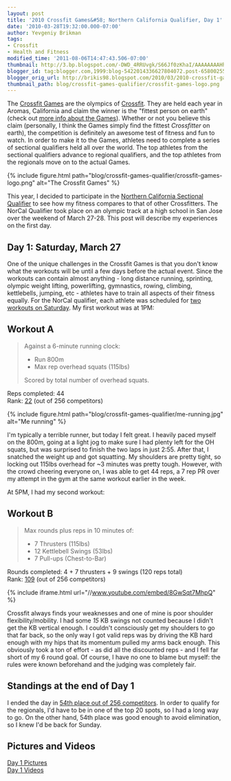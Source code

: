 ```yaml
---
layout: post
title: '2010 Crossfit Games&#58; Northern California Qualifier, Day 1'
date: '2010-03-28T19:32:00.000-07:00'
author: Yevgeniy Brikman
tags:
- Crossfit
- Health and Fitness
modified_time: '2011-08-06T14:47:43.506-07:00'
thumbnail: http://3.bp.blogspot.com/-DWD_4RRUvgk/S66Jf0zKhaI/AAAAAAAAHhE/ZpmkO75oyc4/s72-c/IMG_6766.JPG
blogger_id: tag:blogger.com,1999:blog-5422014336627804072.post-6580025543258299790
blogger_orig_url: http://brikis98.blogspot.com/2010/03/2010-crossfit-games-northern-california.html
thumbnail_path: blog/crossfit-games-qualifier/crossfit-games-logo.png
---
```


The [Crossfit Games](http://games2010.crossfit.com/) are the olympics of 
[Crossfit](http://crossfit.com/). They are held each year in Aromas, 
California and claim the winner is the "fittest person on earth" (check out 
[more info about the Games](http://games2010.crossfit.com/about/)). Whether or 
not you believe this claim (personally, I think the Games simply find the 
fittest *Crossfitter* on earth), the competition is definitely an awesome test 
of fitness and fun to watch. In order to make it to the Games, athletes need 
to complete a series of sectional qualifiers held all over the world. The top 
athletes from the sectional qualifiers advance to regional qualifiers, and the 
top athletes from the regionals move on to the actual Games. 

{% include figure.html path="blog/crossfit-games-qualifier/crossfit-games-logo.png" alt="The Crossfit Games" %}

This year, I decided to participate in the [Northern California Sectional 
Qualifier](http://games2010.crossfit.com/blog/2010/03/norcal_sectional_wods/) 
to see how my fitness compares to that of other Crossfitters. The NorCal 
Qualifier took place on an olympic track at a high school in San Jose over the 
weekend of March 27-28. This post will describe my experiences on the first 
day.

## Day 1: Saturday, March 27

One of the unique challenges in the Crossfit Games is that you don't know what 
the workouts will be until a few days before the actual event. Since the 
workouts can contain almost anything - long distance running, sprinting, 
olympic weight lifting, powerlifting, gymnastics, rowing, climbing, 
kettlebells, jumping, etc - athletes have to train all aspects of their 
fitness equally. For the NorCal qualifier, each athlete was scheduled for [two 
workouts on Saturday](http://games2010.crossfit.com/blog/2010/03/norcal_sectional_wods/). 
My first workout was at 1PM:

## Workout A

> Against a 6-minute running clock: 
> 
> * Run 800m 
> * Max rep overhead squats (115lbs) 
> 
> Scored by total number of overhead squats.

Reps completed: 44  
Rank: [22](http://scores2010.crossfit.com/scoring/r/353/) (out of 256 competitors) 

{% include figure.html path="blog/crossfit-games-qualifier/me-running.jpg" alt="Me running" %}

I'm typically a terrible runner, but today I felt great. I heavily 
paced myself on the 800m, going at a light jog to make sure I had plenty left 
for the OH squats, but was surprised to finish the two laps in just 2:55. 
After that, I snatched the weight up and got squatting. My shoulders are 
pretty tight, so locking out 115lbs overhead for ~3 minutes was pretty tough. 
However, with the crowd cheering everyone on, I was able to get 44 reps, a 7 
rep PR over my attempt in the gym at the same workout earlier in the week. 

At 5PM, I had my second workout: 

## Workout B

> Max rounds plus reps in 10 minutes of: 
> 
> * 7 Thrusters (115lbs) 
> * 12 Kettlebell Swings (53lbs) 
> * 7 Pull-ups (Chest-to-Bar)

Rounds completed: 4 + 7 thrusters + 9 swings (120 reps total)  
Rank: [109](http://scores2010.crossfit.com/scoring/r/354/) (out of 256 competitors) 

{% include iframe.html url="//www.youtube.com/embed/8GwSqt7MhpQ" %}

Crossfit always finds your weaknesses and one of mine is poor shoulder 
flexibility/mobility. I had some *15* KB swings not counted because I didn't 
get the KB vertical enough. I couldn't consciously get my shoulders to go that 
far back, so the only way I got valid reps was by driving the KB hard enough 
with my hips that its momentum pulled my arms back enough. This obviously took 
a ton of effort - as did all the discounted reps - and I fell far short of my 
6 round goal. Of course, I have no one to blame but myself: the rules were 
known beforehand and the judging was completely fair. 

## Standings at the end of Day 1

I ended the day in [54th place out of 256 
competitors](http://scores2010.crossfit.com/scoring/p/98/). In order to 
qualify for the regionals, I'd have to be in one of the top 20 spots, so I had 
a long way to go. On the other hand, 54th place was good enough to avoid 
elimination, so I knew I'd be back for Sunday. 

## Pictures and Videos 

[Day 1 Pictures](http://picasaweb.google.com/brikis98/CrossfitNorCalQualifierDay1)  
[Day 1 Videos](http://www.youtube.com/view_play_list?p=88440FD939DA840D) 